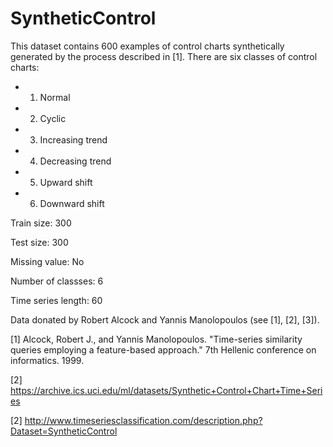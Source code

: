 # SyntheticControl

This dataset contains 600 examples of control charts synthetically generated by the process described in [1]. There are six classes of control charts:
- 1. Normal 
- 2. Cyclic 
- 3. Increasing trend 
- 4. Decreasing trend 
- 5. Upward shift 
- 6. Downward shift

Train size: 300

Test size: 300

Missing value: No

Number of classses: 6

Time series length: 60

Data donated by Robert Alcock and Yannis Manolopoulos (see [1], [2], [3]).

[1] Alcock, Robert J., and Yannis Manolopoulos. "Time-series similarity queries employing a feature-based approach." 7th Hellenic conference on informatics. 1999.

[2] https://archive.ics.uci.edu/ml/datasets/Synthetic+Control+Chart+Time+Series

[2] http://www.timeseriesclassification.com/description.php?Dataset=SyntheticControl